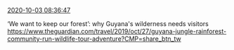 [2020-10-03 08:36:47](https://mstdn.social/@hill_wanderer/104969942273994350)

‘We want to keep our forest’: why Guyana&#39;s wilderness needs visitors <a href="https://www.theguardian.com/travel/2019/oct/27/guyana-jungle-rainforest-community-run-wildlife-tour-adventure?CMP=share_btn_tw" target="_blank" rel="nofollow noopener noreferrer" translate="no">https://www.theguardian.com/travel/2019/oct/27/guyana-jungle-rainforest-community-run-wildlife-tour-adventure?CMP=share_btn_tw</a>